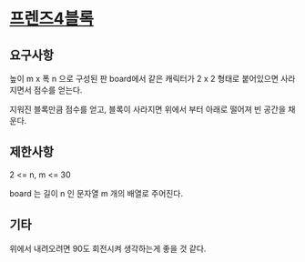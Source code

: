 # [프렌즈4블록](https://programmers.co.kr/learn/courses/30/lessons/17679)

## 요구사항

높이 m x 폭 n 으로 구성된 판 board에서 같은 캐릭터가 2 x 2 형태로 붙어있으면 사라지면서 점수를 얻는다. 

지워진 블록만큼 점수를 얻고, 블록이 사라지면 위에서 부터 아래로 떨어져 빈 공간을 채운다.

## 제한사항

2 <= n, m <= 30

board 는 길이 n 인 문자열 m 개의 배열로 주어진다.

## 기타

위에서 내려오려면 90도 회전시켜 생각하는게 좋을 것 같다.
